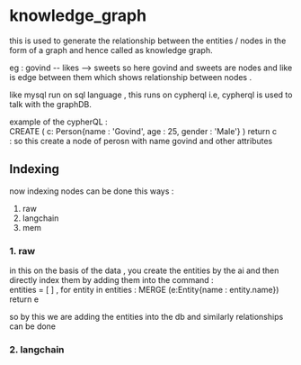 # knowledge_graph

this is used to generate the relationship between the entities / nodes in the form of a graph and hence called as knowledge graph.

eg : govind -- likes --> sweets 
so here govind and sweets are nodes and like is edge between them which shows relationship between nodes . 

like mysql run on sql language , this runs on cypherql i.e, cypherql is used to talk with the graphDB. 

example of the cypherQL : <br>
    CREATE ( c: Person{name : 'Govind', age : 25, gender : 'Male'} ) return c <br>
    : so this create a node of perosn with name govind and other attributes


## Indexing 

now indexing nodes can be done this ways : <br>
1. raw  <br>
2. langchain <br>
3. mem <br>

### 1. raw 
in this on the basis of the data , you create the entities by the ai and then directly index them by adding them into the command : <br>
entities = [ ] , for entity in entities : MERGE (e:Entity{name : entity.name}) return e <br>

so by this we are adding the entities into the db and similarly relationships can be done 

### 2. langchain 
